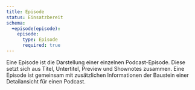 ```yaml
---
title: Episode
status: Einsatzbereit
schema:
  +episode(episode):
    episode: 
      type: Episode
      required: true
---
```

Eine Episode ist die Darstellung einer einzelnen Podcast-Episode.
Diese setzt sich aus Titel, Untertitel, Preview und Shownotes zusammen. 
Eine Episode ist gemeinsam mit zusätzlichen Informationen der Baustein einer Detailansicht für einen Podcast.
